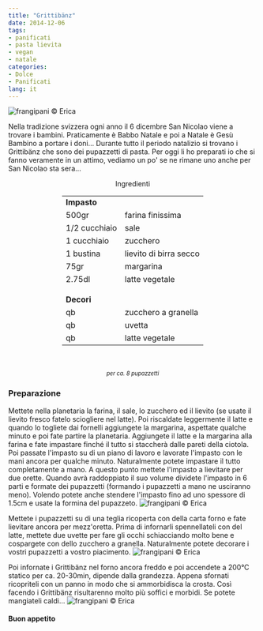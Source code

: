 ```yaml
---
title: "Grittibänz"
date: 2014-12-06
tags:
- panificati
- pasta lievita
- vegan
- natale
categories:
- Dolce
- Panificati
lang: it
---
```

![](header.jpg "frangipani © Erica")

Nella tradizione svizzera ogni anno il 6 dicembre San Nicolao viene a trovare i bambini. Praticamente è Babbo Natale e poi a Natale è Gesù Bambino a portare i doni... Durante tutto il periodo natalizio si trovano i Grittibänz che sono dei pupazzetti di pasta. Per oggi li ho preparati io che si fanno veramente in un attimo, vediamo un po' se ne rimane uno anche per San Nicolao sta sera...


<div id="wrapper" style="text-align: center">
  <div id="yourdiv" style="display: inline-block;">
    <div class="ingredients">
      <div class="ingredients-title">Ingredienti</div>
      <table>
        <tbody>
          <tr>
            <td colspan="2"><b>Impasto</b></td>
          </tr>
          <tr>
            <td>500gr</td>
            <td>farina finissima</td>
          </tr>
          <tr>
            <td>1/2 cucchiaio</td>
            <td>sale</td>
          </tr>
          <tr>
            <td>1 cucchiaio</td>
            <td>zucchero</td>
          </tr>
          <tr>
            <td>1 bustina</td>
            <td>lievito di birra secco</td>
          </tr>
          <tr>
            <td>75gr</td>
            <td>margarina</td>
          </tr>
          <tr>
            <td>2.75dl</td>
            <td>latte vegetale</td>
          </tr>
          <tr style="height: 15px;"></tr>
          <tr>          
            <td colspan="2"><b>Decori</b></td>
          </tr>      
          <tr>
            <td>qb</td>
            <td>zucchero a granella</td>
          </tr>
          <tr>
            <td>qb</td>
            <td>uvetta</td>
          </tr>
          <tr>
            <td>qb</td>
            <td>latte vegetale</td>      
          </tr>
        </tbody>
      </table>
      <br></br>
      <i class="pull-right" style="font-size: 80%;">per ca. 8 pupazzetti</i>
    </div>
  </div>
</div>


<h3>
  <font color="grey">
    <i class="fa fa-cogs"></i>
  </font> Preparazione
</h3>

Mettete nella planetaria la farina, il sale, lo zucchero ed il lievito (se usate il lievito fresco fatelo sciogliere nel latte). Poi riscaldate leggermente il latte e quando lo togliete dai fornelli aggiungete la margarina, aspettate qualche minuto e poi fate partire la planetaria. Aggiungete il latte e la margarina alla farina e fate impastare finché il tutto si staccherà dalle pareti della ciotola. Poi passate l'impasto su di un piano di lavoro e lavorate l'impasto con le mani ancora per qualche minuto. Naturalmente potete impastare il tutto completamente a mano. A questo punto mettete l'impasto a lievitare per due orette. Quando avrà raddoppiato il suo volume dividete l'impasto in 6 parti e formate dei pupazzetti (formando i pupazzetti a mano ne usciranno meno). Volendo potete anche stendere l'impasto fino ad uno spessore di 1.5cm e usate la formina del pupazzeto.
![](impasto.jpg "frangipani © Erica")

Mettete i pupazzetti su di una teglia ricoperta con della carta forno e fate lievitare ancora per mezz'oretta. Prima di infornarli spennellateli con del latte, mettete due uvette per fare gli occhi schiacciando molto bene e cospargete con dello zucchero a granella. Naturalmente potete decorare i vostri pupazzetti a vostro piacimento.
![](teglia.jpg "frangipani © Erica")

Poi infornate i Grittibänz nel forno ancora freddo e poi accendete a 200°C statico per ca. 20-30min, dipende dalla grandezza. Appena sfornati ricopriteli con un panno in modo che si ammorbidisca la crosta. Così facendo i Grittibänz risultarenno molto più soffici e morbidi. Se potete mangiateli caldi...
![](risultato.jpg "frangipani © Erica")


<h4>Buon appetito
  <font color="red">
    <i class="fa fa-smile-o"></i>
  </font>
</h4>
